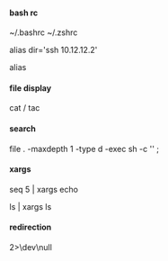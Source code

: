 #### bash rc

~/.bashrc
~/.zshrc

alias dir='ssh 10.12.12.2'

alias

#### file display

cat / tac

#### search

file . -maxdepth 1 -type d -exec sh -c '<command>' \;

#### xargs

seq 5 | xargs echo

ls | xargs ls

#### redirection

2>\dev\null
